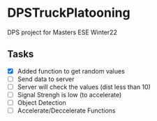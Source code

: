 # DPSTruckPlatooning
DPS project for Masters ESE Winter22


## Tasks

- [X] Added function to get random values
- [ ] Send data to server
- [ ] Server will check the values (dist less than 10)
- [ ] Signal Strengh is low (to accelerate) 
- [ ] Object Detection
- [ ] Accelerate/Deccelerate Functions